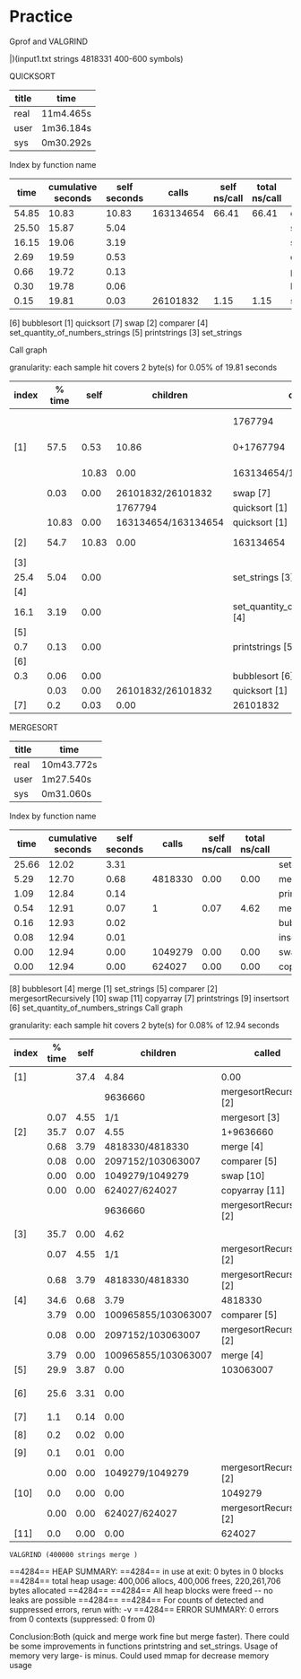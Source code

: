# Practice

Gprof and VALGRIND

|)(input1.txt strings 4818331 400-600 symbols)

QUICKSORT

 title| time
 ------|-----
real|	11m4.465s
user	|1m36.184s
sys	|0m30.292s

Index by function name

  time | cumulative seconds | self seconds | calls | self ns/call | total ns/call | name 
------ | ------             | ------       | ------| ------       | ------ | ------ 
 54.85 |  10.83             |  10.83       |  163134654 |  66.41 |  66.41 |  comparer 
 25.50 |  15.87 |  5.04 |  |  |  |  set_strings 
 16.15 |  19.06 |  3.19 |  |  |  |  set_quantity_of_numbers_strings 
 2.69 |  19.59 |  0.53 |  |  |  |  quicksort 
 0.66 |  19.72 |  0.13 |  |  |  |  printstrings 
 0.30 |  19.78 |  0.06 |  |  |  |  bubblesort 
 0.15 |  19.81 |  0.03 |  26101832 |  1.15 |  1.15 |  swap 
 
 [6] bubblesort              [1] quicksort               [7] swap
   [2] comparer                [4] set_quantity_of_numbers_strings
   [5] printstrings            [3] set_strings

Call graph


granularity: each sample hit covers 2 byte(s) for 0.05% of 19.81 seconds


 index | % time | self | children | called | name  
------ | ------ | ------ | ------ | ------ | ------ 
       |        |        |        |     1767794    |  quicksort  [1]
 [1]   |  57.5 |  0.53 |  10.86 |  0+1767794 |  quicksort  [1]
       |     |  10.83 |  0.00 |  163134654/163134654 |  comparer  [2]
 |  |  0.03 |  0.00 |  26101832/26101832 |  swap  [7]
 |  |  |  |  1767794 |  quicksort  [1]
 |  |  10.83 |  0.00 |  163134654/163134654 |  quicksort  [1]
 [2] |  54.7 |  10.83 |  0.00 |  163134654 |  comparer  [2]
 [3] |  |  |  |  |  |  <spontaneous>  
 |    25.4 |  5.04 |  0.00 | | set_strings  [3]
 [4]|  |  |  |  |  <spontaneous>  
 |    16.1 |  3.19 |  0.00 ||  set_quantity_of_numbers_strings  [4]
 [5]|  |  |  |  |  <spontaneous>  
   |  0.7 |  0.13 |  0.00 ||  printstrings  [5]
 [6]|  |  |  |  |  <spontaneous>  
 |    0.3 |  0.06 |  0.00 |  |bubblesort  [6]
 |   | 0.03 |  0.00 |  26101832/26101832 |  quicksort  [1]
 [7] |  0.2 |  0.03 |  0.00 |  26101832 |  swap  [7]
 

MERGESORT
 
 title| time
 ----|-----
 real	|10m43.772s
user	|1m27.540s
sys	|0m31.060s


Index by function name

time   | cumulative seconds | self seconds | calls | self ns/call | total ns/call | name 
------ | ------           | ------       | ------| ------         | ------        | ------ 
 25.66 |  12.02 |  3.31 |  |  |  |  set_quantity_of_numbers_strings 
 5.29 |  12.70 |  0.68 |  4818330 |  0.00 |  0.00 |  merge 
 1.09 |  12.84 |  0.14 |  |  |  |  printstrings 
 0.54 |  12.91 |  0.07 |  1 |  0.07 |  4.62 |  mergesortRecursively 
 0.16 |  12.93 |  0.02 |  |  |  |  bubblesort 
 0.08 |  12.94 |  0.01 |  |  |  |  insertsort 
 0.00 |  12.94 |  0.00 |  1049279 |  0.00 |  0.00 |  swap 
 0.00 |  12.94 |  0.00 |  624027 |  0.00 |  0.00 |  copyarray 

  [8] bubblesort              [4] merge                   [1] set_strings
   [5] comparer                [2] mergesortRecursively   [10] swap
  [11] copyarray               [7] printstrings
   [9] insertsort              [6] set_quantity_of_numbers_strings
Call graph


granularity: each sample hit covers 2 byte(s) for 0.08% of 12.94 seconds


 index | % time | self | children | called | name <spontaneous> 
------ | ------ | ------ | ------ | ------ | ------ 
       |        |        |        |        | <spontaneous> 
[1] |  |  37.4 |  4.84 |  0.00 |  set_strings  [1]
 |  |  |  |  9636660 |  mergesortRecursively  [2]
 |  |  0.07 |  4.55 |  1/1 |  mergesort  [3]
 [2] |  35.7 |  0.07 |  4.55 |  1+9636660 |  mergesortRecursively  [2]
 |  |  0.68 |  3.79 |  4818330/4818330 |  merge  [4]
 |  |  0.08 |  0.00 |  2097152/103063007 |  comparer  [5]
 |  |  0.00 |  0.00 |  1049279/1049279 |  swap  [10]
 |  |  0.00 |  0.00 |  624027/624027 |  copyarray  [11]
 |  |  |  |  9636660 |  mergesortRecursively  [2]
 |  |  |  |  |  <spontaneous>  
 [3]|    35.7 |  0.00 |  4.62 | | mergesort  [3]
 |  |  0.07 |  4.55 |  1/1 |  mergesortRecursively  [2]
 |  |  0.68 |  3.79 |  4818330/4818330 |  mergesortRecursively  [2]
 [4] |  34.6 |  0.68 |  3.79 |  4818330 |  merge  [4]
 |  |  3.79 |  0.00 |  100965855/103063007 |  comparer  [5]
 |  |  0.08 |  0.00 |  2097152/103063007 |  mergesortRecursively  [2]
 |  |  3.79 |  0.00 |  100965855/103063007 |  merge  [4]
 [5] |  29.9 |  3.87 |  0.00 |  103063007 |  comparer  [5]
 |  |  |  |  |  |  <spontaneous>  
 [6] |    25.6 |  3.31 |  0.00 | | set_quantity_of_numbers_strings  [6]
|  |  |  |  |  <spontaneous>  
[7]   |  1.1 |  0.14 |  0.00 | | printstrings  [7]
 |  |  |  |  |  <spontaneous>  
 [8]|    0.2 |  0.02 |  0.00 ||  bubblesort  [8]
 |  |  |  |  |  <spontaneous> 
 [9]   |  0.1 |  0.01 |  0.00 ||  insertsort  [9]
 |  |  0.00 |  0.00 |  1049279/1049279 |  mergesortRecursively  [2]
 [10] |  0.0 |  0.00 |  0.00 |  1049279 |  swap  [10]
 |  |  0.00 |  0.00 |  624027/624027 |  mergesortRecursively  [2]
 [11] |  0.0 |  0.00 |  0.00 |  624027 |  copyarray  [11]
 
 
    VALGRIND (400000 strings merge ) 
 ==4284== HEAP SUMMARY:
==4284==     in use at exit: 0 bytes in 0 blocks
==4284==   total heap usage: 400,006 allocs, 400,006 frees, 220,261,706 bytes allocated
==4284== 
==4284== All heap blocks were freed -- no leaks are possible
==4284== 
==4284== For counts of detected and suppressed errors, rerun with: -v
==4284== ERROR SUMMARY: 0 errors from 0 contexts (suppressed: 0 from 0) 



Conclusion:Both (quick and merge work fine but merge faster). There could be some improvements in functions printstring and set_strings. Usage of memory very large- is minus. Could used mmap for decrease memory usage 

